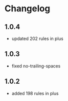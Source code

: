 # Changelog

## 1.0.4
- updated 202 rules in plus
## 1.0.3
- fixed no-trailing-spaces
## 1.0.2
- added 198 rules in plus